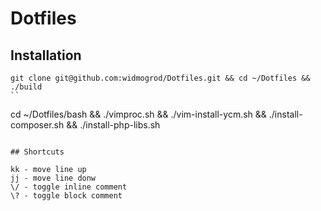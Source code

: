# Dotfiles
## Installation

```
git clone git@github.com:widmogrod/Dotfiles.git && cd ~/Dotfiles && ./build
``

```
cd ~/Dotfiles/bash && ./vimproc.sh && ./vim-install-ycm.sh && ./install-composer.sh && ./install-php-libs.sh
```

## Shortcuts

kk - move line up
jj - move line donw
\/ - toggle inline comment
\? - toggle block comment
